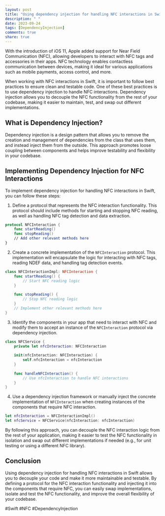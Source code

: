 ```yaml
---
layout: post
title: "Using dependency injection for handling NFC interactions in Swift"
description: " "
date: 2023-09-24
tags: [DependencyInjection]
comments: true
share: true
---
```


With the introduction of iOS 11, Apple added support for Near Field Communication (NFC), allowing developers to interact with NFC tags and accessories in their apps. NFC technology enables contactless communication between devices, making it ideal for various applications such as mobile payments, access control, and more.

When working with NFC interactions in Swift, it is important to follow best practices to ensure clean and testable code. One of these best practices is to use dependency injection to handle NFC interactions. Dependency injection allows you to decouple the NFC functionality from the rest of your codebase, making it easier to maintain, test, and swap out different implementations.

## What is Dependency Injection?

Dependency injection is a design pattern that allows you to remove the creation and management of dependencies from the class that uses them, and instead inject them from the outside. This approach promotes loose coupling between components and helps improve testability and flexibility in your codebase.

## Implementing Dependency Injection for NFC Interactions

To implement dependency injection for handling NFC interactions in Swift, you can follow these steps:

1. Define a protocol that represents the NFC interaction functionality. This protocol should include methods for starting and stopping NFC reading, as well as handling NFC tag detection and data extraction.

```swift
protocol NFCInteraction {
    func startReading()
    func stopReading()
    // Add other relevant methods here
}
```

2. Create a concrete implementation of the `NFCInteraction` protocol. This implementation will encapsulate the logic for interacting with NFC tags, reading NDEF data, and handling tag detection events.

```swift
class NFCInteractionImpl: NFCInteraction {
    func startReading() {
        // Start NFC reading logic
    }
    
    func stopReading() {
        // Stop NFC reading logic
    }
    // Implement other relevant methods here
}
```

3. Identify the components in your app that need to interact with NFC and modify them to accept an instance of the `NFCInteraction` protocol via dependency injection.

```swift
class NFCService {
    private let nfcInteraction: NFCInteraction
    
    init(nfcInteraction: NFCInteraction) {
        self.nfcInteraction = nfcInteraction
    }
    
    func handleNFCInteraction() {
        // Use nfcInteraction to handle NFC interactions
    }
}
```

4. Use a dependency injection framework or manually inject the concrete implementation of `NFCInteraction` when creating instances of the components that require NFC interaction.

```swift
let nfcInteraction = NFCInteractionImpl()
let nfcService = NFCService(nfcInteraction: nfcInteraction)
```

By following this approach, you can decouple the NFC interaction logic from the rest of your application, making it easier to test the NFC functionality in isolation and swap out different implementations if needed (e.g., for unit testing or using a different NFC library).

## Conclusion

Using dependency injection for handling NFC interactions in Swift allows you to decouple your code and make it more maintainable and testable. By defining a protocol for the NFC interaction functionality and injecting it into the components that require NFC, you can easily swap implementations, isolate and test the NFC functionality, and improve the overall flexibility of your codebase.

#Swift #NFC #DependencyInjection